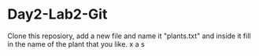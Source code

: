 # Day2-Lab2-Git

Clone this reposiory, add a new file and name it "plants.txt" and inside it fill in the name of the plant that you like.
x
a
s
